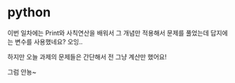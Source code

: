 # python

이번 일차에는 Print와 사칙연산을 배워서 그 개념만 적용해서 문제를 풀었는데
답지에는 변수를 사용했네요?
오잉..

하지만 오늘 과제의 문제들은 간단해서 전 그냥 계산만 했어요!

그럼 안뇽~